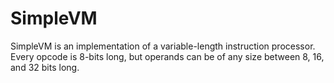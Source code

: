 # SimpleVM

SimpleVM is an implementation of a variable-length instruction 
processor. Every opcode is 8-bits long, but operands can be of any 
size between 8, 16, and 32 bits long.

